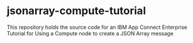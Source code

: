 # jsonarray-compute-tutorial
This repository holds the source code for an IBM App Connect Enterprise Tutorial for Using a Compute node to create a JSON Array message
